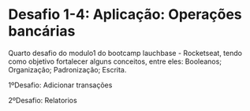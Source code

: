 #  Desafio 1-4: Aplicação: Operações bancárias
Quarto desafio do modulo1 do bootcamp lauchbase - Rocketseat, tendo como objetivo fortalecer alguns conceitos, entre eles:
Booleanos;
Organização;
Padronização;
Escrita.

1ºDesafio: Adicionar transações

2ºDesafio: Relatorios
